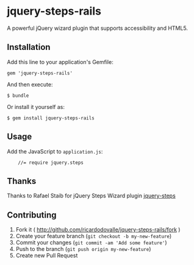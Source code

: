 # jquery-steps-rails

A powerful jQuery wizard plugin that supports accessibility and HTML5.

## Installation

Add this line to your application's Gemfile:

    gem 'jquery-steps-rails'

And then execute:

    $ bundle

Or install it yourself as:

    $ gem install jquery-steps-rails

## Usage

Add the JavaScript to `application.js`:

        //= require jquery.steps

## Thanks

Thanks to Rafael Staib for jQuery Steps Wizard plugin [jquery-steps]

[jquery-steps]: https://github.com/rstaib/jquery-steps

## Contributing

1. Fork it ( http://github.com/ricardodovalle/jquery-steps-rails/fork )
2. Create your feature branch (`git checkout -b my-new-feature`)
3. Commit your changes (`git commit -am 'Add some feature'`)
4. Push to the branch (`git push origin my-new-feature`)
5. Create new Pull Request
